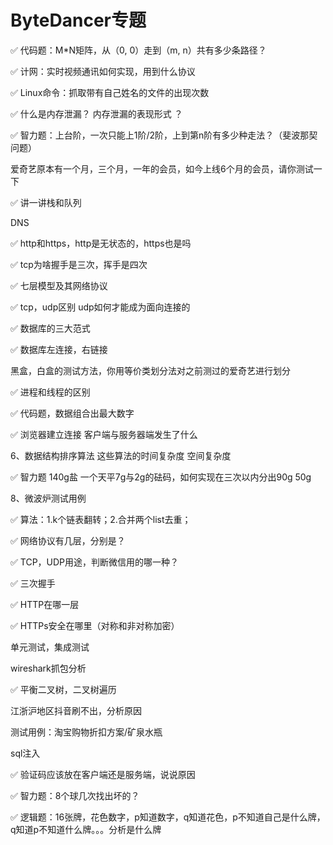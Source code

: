 # ByteDancer专题

✅ 代码题：M\*N矩阵，从（0, 0）走到（m, n）共有多少条路径？

✅ 计网：实时视频通讯如何实现，用到什么协议 

✅ Linux命令：抓取带有自己姓名的文件的出现次数 

✅ 什么是内存泄漏？ 内存泄漏的表现形式 ？

✅ 智力题：上台阶，一次只能上1阶/2阶，上到第n阶有多少种走法？（斐波那契问题）

爱奇艺原本有一个月，三个月，一年的会员，如今上线6个月的会员，请你测试一下 

✅ 讲一讲栈和队列

DNS 

✅ http和https，http是无状态的，https也是吗 

✅ tcp为啥握手是三次，挥手是四次 

✅ 七层模型及其网络协议 

✅ tcp，udp区别 udp如何才能成为面向连接的 

✅ 数据库的三大范式 

✅ 数据库左连接，右链接 

黑盒，白盒的测试方法，你用等价类划分法对之前测过的爱奇艺进行划分 

✅ 进程和线程的区别 

✅ 代码题，数据组合出最大数字

✅ 浏览器建立连接 客户端与服务器端发生了什么

6、数据结构排序算法  这些算法的时间复杂度  空间复杂度 

✅ 智力题  140g盐   一个天平7g与2g的砝码，如何实现在三次以内分出90g  50g 

8、微波炉测试用例

  
  
✅ 算法：1.k个链表翻转；2.合并两个list去重； 

✅ 网络协议有几层，分别是？ 

✅ TCP，UDP用途，判断微信用的哪一种？

✅ 三次握手 

✅ HTTP在哪一层

✅ HTTPs安全在哪里（对称和非对称加密） 

单元测试，集成测试 

wireshark抓包分析 

✅  平衡二叉树，二叉树遍历 

江浙沪地区抖音刷不出，分析原因 

测试用例：淘宝购物折扣方案/矿泉水瓶 

sql注入 

✅  验证码应该放在客户端还是服务端，说说原因 

✅  智力题：8个球几次找出坏的？ 

✅ 逻辑题：16张牌，花色数字，p知道数字，q知道花色，p不知道自己是什么牌，q知道p不知道什么牌。。。分析是什么牌

